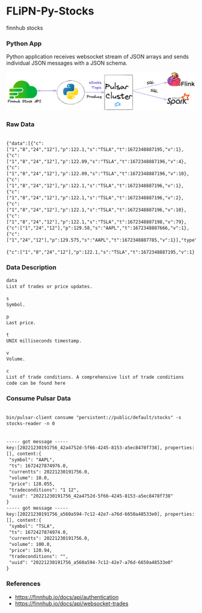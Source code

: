 # FLiPN-Py-Stocks

finnhub stocks

### Python App

Python application receives websocket stream of JSON arrays and sends individual JSON messages with a JSON schema.

![image](https://raw.githubusercontent.com/tspannhw/FLiPN-Py-Stocks/main/finnhubpystocks.png)

### Raw Data
````

{"data":[{"c":["1","8","24","12"],"p":122.1,"s":"TSLA","t":1672348887195,"v":1},{"c":["1","8","24","12"],"p":122.09,"s":"TSLA","t":1672348887196,"v":4},{"c":["1","8","24","12"],"p":122.09,"s":"TSLA","t":1672348887196,"v":10},{"c":["1","8","24","12"],"p":122.1,"s":"TSLA","t":1672348887196,"v":1},{"c":["1","8","24","12"],"p":122.1,"s":"TSLA","t":1672348887196,"v":2},{"c":["1","8","24","12"],"p":122.1,"s":"TSLA","t":1672348887196,"v":10},{"c":["1","8","24","12"],"p":122.1,"s":"TSLA","t":1672348887198,"v":79},{"c":["1","24","12"],"p":129.58,"s":"AAPL","t":1672348887666,"v":1},{"c":["1","24","12"],"p":129.575,"s":"AAPL","t":1672348887785,"v":1}],"type":"trade"}

{"c":["1","8","24","12"],"p":122.1,"s":"TSLA","t":1672348887195,"v":1}

````


### Data Description

````
data
List of trades or price updates.

s
Symbol.

p
Last price.

t
UNIX milliseconds timestamp.

v
Volume.

c
List of trade conditions. A comprehensive list of trade conditions code can be found here
````

### Consume Pulsar Data

````

bin/pulsar-client consume "persistent://public/default/stocks" -s stocks-reader -n 0


----- got message -----
key:[20221230191756_42a4752d-5f66-4245-8153-a5ec8478f738], properties:[], content:{
 "symbol": "AAPL",
 "ts": 1672427874976.0,
 "currentts": 20221230191756.0,
 "volume": 10.0,
 "price": 128.055,
 "tradeconditions": "1 12",
 "uuid": "20221230191756_42a4752d-5f66-4245-8153-a5ec8478f738"
}
----- got message -----
key:[20221230191756_a560a594-7c12-42e7-a76d-6650a48533e0], properties:[], content:{
 "symbol": "TSLA",
 "ts": 1672427874974.0,
 "currentts": 20221230191756.0,
 "volume": 100.0,
 "price": 120.94,
 "tradeconditions": "",
 "uuid": "20221230191756_a560a594-7c12-42e7-a76d-6650a48533e0"
}

````


### References

* https://finnhub.io/docs/api/authentication
* https://finnhub.io/docs/api/websocket-trades
